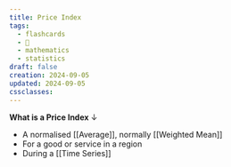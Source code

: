 ```yaml
---
title: Price Index
tags:
  - flashcards
  - 🌱
  - mathematics
  - statistics
draft: false
creation: 2024-09-05
updated: 2024-09-05
cssclasses:
---
```

**What is a Price Index**
↓
- A normalised [[Average]], normally [[Weighted Mean]]
- For a good or service in a region
- During a [[Time Series]]
<!--SR:!2024-12-30,14,290-->
